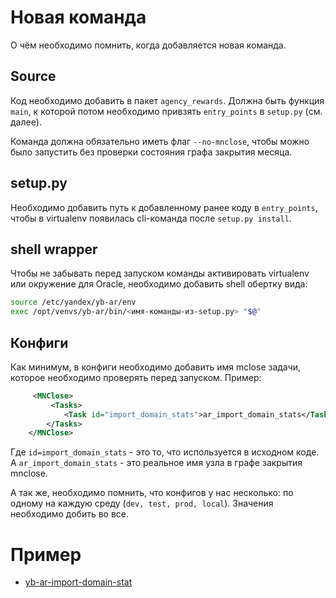 Новая команда
=============

О чём необходимо помнить, когда добавляется новая команда.

Source
------

Код необходимо добавить в пакет `agency_rewards`.
Должна быть функция `main`, к которой потом необходимо привзять `entry_points` в
`setup.py` (см. далее).

Команда должна обязательно иметь флаг `--no-mnclose`, чтобы можно было запустить
без проверки состояния графа закрытия месяца.


setup.py
--------

Необходимо добавить путь к добавленному ранее коду в `entry_points`, чтобы в virtualenv
появилась cli-команда после `setup.py install`.

shell wrapper
-------------

Чтобы не забывать перед запуском команды активировать virtualenv или окружение для Oracle,
необходимо добавить shell обертку вида:

```bash
source /etc/yandex/yb-ar/env
exec /opt/venvs/yb-ar/bin/<имя-команды-из-setup.py> "$@"
```

Конфиги
-------

Как минимум, в конфиги необходимо добавить имя mclose задачи, которое необходимо проверять
перед запуском.
Пример:

```xml
     <MNClose>
         <Tasks>
            <Task id="import_domain_stats">ar_import_domain_stats</Task>
        </Tasks>
    </MNClose>
```

Где `id=import_domain_stats` - это то, что используется в исходном коде. А
`ar_import_domain_stats` - это реальное имя узла в графе закрытия mnclose.

А так же, необходимо помнить, что конфигов у нас несколько: по одному на каждую
среду (`dev, test, prod, local`). Значения необходимо добить во все.

Пример
======

- [yb-ar-import-domain-stat](https://github.yandex-team.ru/Billing/yb-ar/commit/d8782cfcd9e70db8b5872f5d36080aab7ea0f5e1)